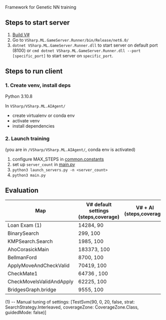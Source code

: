 Framework for Genetic NN training

## Steps to start server
 1. [Build V#](https://github.com/gsvgit/VSharp/tree/mlSearcher#how-to-build)
 2. Go to `VSharp.ML.GameServer.Runner/bin/Release/net6.0/`
 3. ```dotnet VSharp.ML.GameServer.Runner.dll``` to start server on default port (8100) or ```cmd dotnet VSharp.ML.GameServer.Runner.dll --port [specific_port]``` to start server on `specific_port`.

## Steps to run client

### 1. Create venv, install deps
Python 3.10.8

In ```VSharp/VSharp.ML.AIAgent/```
- create virtualenv or conda env
- activate venv
- install dependencies


### 2. Launch training

(you are in ```/VSharp/VSharp.ML.AIAgent/```, conda env is activated)

1. configure MAX_STEPS in [common.constants](./common/constants.py)
2. set up `server_count` in [main.py](./main.py)
3. `python3 launch_servers.py -n <server_count>`
4. `python3 main.py`

## Evaluation

| Map                      | V# default settings (steps,coverage) | V# + AI (steps,coverage)|
|--------------------------|--------------------------------------|-------------------------|
| Loan Exam (1)            | 14284, 90                            |                         |
| BinarySearch             | 299, 100                             |                         |
| KMPSearch.Search         | 1985, 100                            |                         |
| AhoCorasickMain          | 183373, 100                          |                         | 
| BellmanFord              | 8700, 100                            |                         |
| ApplyMoveAndCheckValid   | 70419, 100                           |                         |
| CheckMate1               | 64736 , 100                          |                         |
| CheckMoveIsValidAndApply | 62225, 100                           |                         | 
| BridgesGraph.bridge      | 9555, 100                            |                         |

(1) -- Manual tuning of settings: [TestSvm(90, 0, 20, false, strat: SearchStrategy.Interleaved, coverageZone: CoverageZone.Class, guidedMode: false)]
